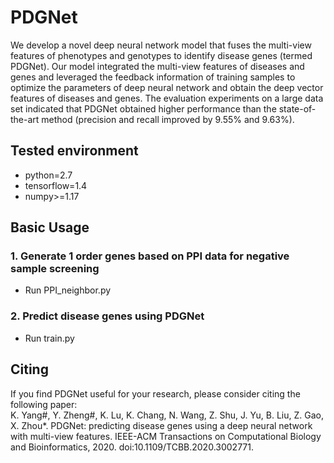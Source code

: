 # PDGNet
We develop a novel deep neural network model that fuses the multi-view features of phenotypes and genotypes to identify disease genes (termed PDGNet). Our model integrated the multi-view features of diseases and genes and leveraged the feedback information of training samples to optimize the parameters of deep neural network and obtain the deep vector features of diseases and genes. The evaluation experiments on a large data set indicated that PDGNet obtained higher performance
than the state-of-the-art method (precision and recall improved by 9.55% and 9.63%).

## Tested environment
+ python=2.7
+ tensorflow=1.4
+ numpy>=1.17


## Basic Usage
### 1. Generate 1 order genes based on PPI data for negative sample screening
+ Run PPI_neighbor.py


### 2. Predict disease genes using PDGNet
+ Run train.py


## Citing

If you find PDGNet useful for your research, please consider citing the following paper:  
K. Yang\#, Y. Zheng\#,  K. Lu, K. Chang, N. Wang, Z. Shu, J. Yu, B. Liu, Z. Gao, X. Zhou\*. PDGNet: predicting disease genes using a deep neural network with multi-view features. IEEE-ACM Transactions on Computational Biology and Bioinformatics, 2020. doi:10.1109/TCBB.2020.3002771.